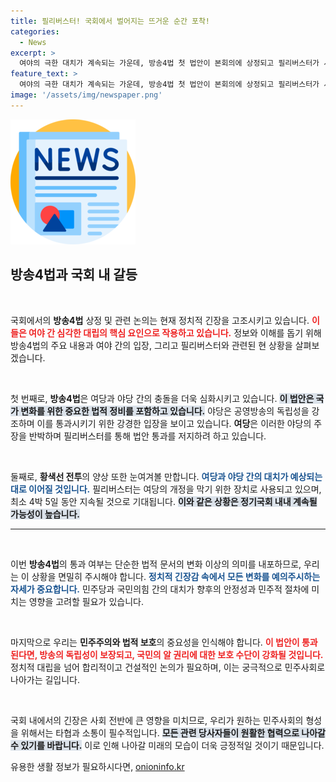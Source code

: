 ```yaml
---
title: 필리버스터! 국회에서 벌어지는 뜨거운 순간 포착!
categories:
  - News
excerpt: >
  여야의 극한 대치가 계속되는 가운데, 방송4법 첫 법안이 본회의에 상정되고 필리버스터가 시작되었습니다. 강경 투쟁을 예고한 양측의 충돌은 다음 주까지 이어질 전망입니다.
feature_text: >
  여야의 극한 대치가 계속되는 가운데, 방송4법 첫 법안이 본회의에 상정되고 필리버스터가 시작되었습니다. 강경 투쟁을 예고한 양측의 충돌은 다음 주까지 이어질 전망입니다.
image: '/assets/img/newspaper.png'
---
```


<p><img src="/assets/img/newspaper.png" alt="kimp 속보" /></p>

<h2 data-ke-size="size26">방송4법과 국회 내 갈등</h2>

<p data-ke-size="size16">&nbsp;</p>

<p>국회에서의 <strong>방송4법</strong> 상정 및 관련 논의는 현재 정치적 긴장을 고조시키고 있습니다. <b><span style="color: #ee2323;">이들은 여야 간 심각한 대립의 핵심 요인으로 작용하고 있습니다.</span></b> 정보와 이해를 돕기 위해 방송4법의 주요 내용과 여야 간의 입장, 그리고 필리버스터와 관련된 현 상황을 살펴보겠습니다.</p>

<p data-ke-size="size16">&nbsp;</p>

<p>첫 번째로, <strong>방송4법</strong>은 여당과 야당 간의 충돌을 더욱 심화시키고 있습니다. <b><span style="background-color: #21538527;">이 법안은 국가 변화를 위한 중요한 법적 정비를 포함하고 있습니다.</span></b> 야당은 공영방송의 독립성을 강조하며 이를 통과시키기 위한 강경한 입장을 보이고 있습니다. <strong>여당</strong>은 이러한 야당의 주장을 반박하며 필리버스터를 통해 법안 통과를 저지하려 하고 있습니다. </p>

<p data-ke-size="size16">&nbsp;</p>

<p>둘째로, <strong>황색선 전투</strong>의 양상 또한 눈여겨볼 만합니다. <b><span style="color: #1a5490;">여당과 야당 간의 대치가 예상되는 대로 이어질 것입니다.</span></b> 필리버스터는 여당의 개정을 막기 위한 장치로 사용되고 있으며, 최소 4박 5일 동안 지속될 것으로 기대됩니다. <b><span style="background-color: #21538527;">이와 같은 상황은 정기국회 내내 계속될 가능성이 높습니다.</span></b></p>

<hr>

<p data-ke-size="size16">&nbsp;</p>

<p>이번 <strong>방송4법</strong>의 통과 여부는 단순한 법적 문서의 변화 이상의 의미를 내포하므로, 우리는 이 상황을 면밀히 주시해야 합니다. <b><span style="color: #1a5490;">정치적 긴장감 속에서 모든 변화를 예의주시하는 자세가 중요합니다.</span></b> 민주당과 국민의힘 간의 대치가 향후의 안정성과 민주적 절차에 미치는 영향을 고려할 필요가 있습니다.</p>

<p data-ke-size="size16">&nbsp;</p>

<p>마지막으로 우리는 <strong>민주주의와 법적 보호</strong>의 중요성을 인식해야 합니다. <b><span style="color: #ee2323;">이 법안이 통과된다면, 방송의 독립성이 보장되고, 국민의 알 권리에 대한 보호 수단이 강화될 것입니다.</span></b> 정치적 대립을 넘어 합리적이고 건설적인 논의가 필요하며, 이는 궁극적으로 민주사회로 나아가는 길입니다. </p>

<p data-ke-size="size16">&nbsp;</p>

<p>국회 내에서의 긴장은 사회 전반에 큰 영향을 미치므로, 우리가 원하는 민주사회의 형성을 위해서는 타협과 소통이 필수적입니다. <b><span style="background-color: #21538527;">모든 관련 당사자들이 원활한 협력으로 나아갈 수 있기를 바랍니다.</span></b> 이로 인해 나아갈 미래의 모습이 더욱 긍정적일 것이기 때문입니다.</p>
유용한 생활 정보가 필요하시다면, <a href="https://onioninfo.kr" rel="dofollow">onioninfo.kr</a>


